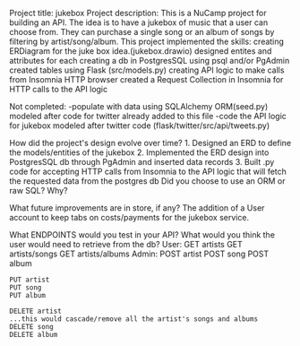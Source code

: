 Project title: jukebox
Project description: This is a NuCamp project for building an API. 
        The idea is to have a jukebox of music that a user can choose from. 
        They can purchase a single song or an album of songs by filtering by artist/song/album. 
        This project implemented the skills:
            creating ERDiagram for the juke box idea.(jukebox.drawio)
                designed entites and attributes for each
            creating a db in PostgresSQL using psql and/or PgAdmin
                created tables using Flask (src/models.py)
            creating API logic to make calls from Insomnia HTTP browser
                created a Request Collection in Insomnia for HTTP calls to the API logic
            
Not completed: 
-populate with data using SQLAlchemy ORM(seed.py) modeled after code for twitter already added to this file
-code the API logic for jukebox modeled after twitter code (flask/twitter/src/api/tweets.py)

How did the project's design evolve over time? 
    1. Designed an ERD to define the models/entities of the jukebox 
    2. Implemented the ERD design into PostgresSQL db through PgAdmin and inserted data records
    3. Built .py code for accepting HTTP calls from Insomnia to the API logic that will fetch the requested data from the postgres db
Did you choose to use an ORM or raw SQL? Why? 
    
What future improvements are in store, if any?
    The addition of a User account to keep tabs on costs/payments for the jukebox service. 





What ENDPOINTS would you test in your API? 
What would you think the user would need to retrieve from the db? 
User:
    GET artists
    GET artists/songs
    GET artists/albums
Admin: 
    POST artist
    POST song
    POST album

    PUT artist
    PUT song
    PUT album

    DELETE artist
    ...this would cascade/remove all the artist's songs and albums 
    DELETE song 
    DELETE album
